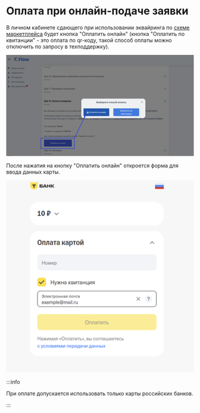 # Оплата при онлайн-подаче заявки

В личном кабинете сдающего  при использовании эквайринга по [схеме маркетплейса](./) будет кнопка "Оплатить онлайн" (кнопка "Оплатить по квитанции" - это  оплата по qr-коду, такой способ оплаты можно отключить по запросу в техподдержку).

![](<../../../.gitbook/assets/image (14).png>)

После нажатия на кнопку "Оплатить онлайн" откроется форма для ввода данных карты.

![](<../../../.gitbook/assets/image (376).png>)

:::info

При оплате допускается использовать только карты российских банков.

:::
